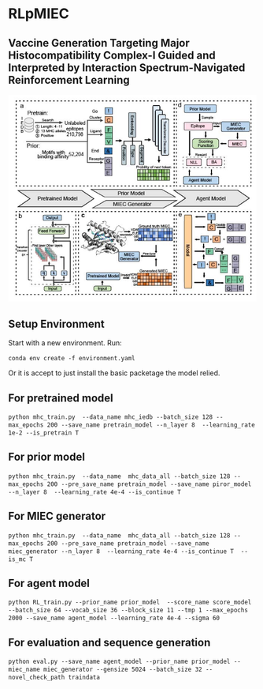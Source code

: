 # RLpMIEC
## Vaccine Generation Targeting Major Histocompatibility Complex-I Guided and Interpreted by Interaction Spectrum-Navigated Reinforcement Learning
![](work_flow.jpg)
## Setup Environment
Start with a new environment. Run:

    conda env create -f environment.yaml
    
Or it is accept to just install the basic packetage the model relied.
## For pretrained model
    python mhc_train.py  --data_name mhc_iedb --batch_size 128 --max_epochs 200 --save_name pretrain_model --n_layer 8  --learning_rate 1e-2 --is_pretrain T

## For prior model
    python mhc_train.py  --data_name  mhc_data_all --batch_size 128 --max_epochs 200 --pre_save_name pretrain_model --save_name piror_model --n_layer 8  --learning_rate 4e-4 --is_continue T

## For MIEC generator
    python mhc_train.py  --data_name  mhc_data_all --batch_size 128 --max_epochs 200 --pre_save_name pretrain_model --save_name miec_generator --n_layer 8  --learning_rate 4e-4 --is_continue T  --is_mc T

## For agent model
    python RL_train.py --prior_name prior_model  --score_name score_model --batch_size 64 --vocab_size 36 --block_size 11 --tmp 1 --max_epochs 2000 --save_name agent_model --learning_rate 4e-4 --sigma 60

## For evaluation and sequence generation
    python eval.py --save_name agent_model --prior_name prior_model --miec_name miec_generator --gensize 5024 --batch_size 32 --novel_check_path traindata
